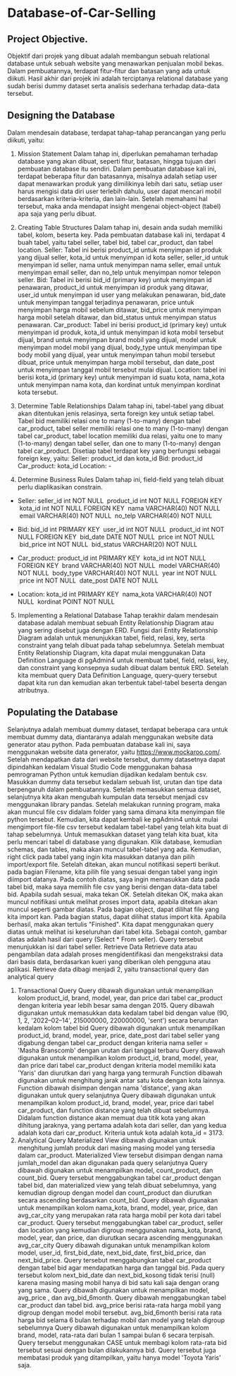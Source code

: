 # Database-of-Car-Selling

## Project Objective.
Objektif dari projek yang dibuat adalah membangun sebuah relational database untuk sebuah website yang menawarkan penjualan mobil bekas. Dalam pembuatannya, terdapat fitur-fitur dan batasan yang ada untuk diikuti. Hasil akhir dari projek ini adalah terciptanya relational database yang sudah berisi dummy dataset serta analisis sederhana terhadap data-data tersebut.

## Designing the Database
Dalam mendesain database, terdapat tahap-tahap perancangan yang perlu diikuti, yaitu:
1. Mission Statement
Dalam tahap ini, diperlukan pemahaman terhadap database yang akan dibuat, seperti fitur, batasan, hingga tujuan dari pembuatan database itu sendiri. Dalam pembuatan database kali ini, terdapat beberapa fitur dan batasannya, misalnya adalah setiap user dapat menawarkan produk yang dimilikinya lebih dari satu, setiap user harus mengisi data diri user terlebih dahulu, user dapat mencari mobil berdasarkan kriteria-kriteria, dan lain-lain. Setelah memahami hal tersebut, maka anda mendapat insight mengenai object-object (tabel) apa saja yang perlu dibuat.

2. Creating Table Structures
Dalam tahap ini, desain anda sudah memiliki tabel, kolom, beserta key. Pada pembuatan database kali ini, terdapat 4 buah tabel, yaitu tabel seller, tabel bid, tabel car_product, dan tabel location.
Seller: Tabel ini berisi product_id untuk menyimpan id produk yang dijual seller, kota_id untuk menyimpan id kota seller, seller_id untuk menyimpan id seller, nama untuk menyimpan nama seller, email untuk menyimpan email seller, dan no_telp untuk menyimpan nomor telepon seller.
Bid: Tabel ini berisi bid_id (primary key) untuk menyimpan id penawaran, product_id untuk menyimpan id produk yang ditawar, user_id untuk menyimpan id user yang melakukan penawaran, bid_date untuk menyimpan tanggal terjadinya penawaran, price untuk menyimpan harga mobil sebelum ditawar, bid_price untuk menyimpan harga mobil setelah ditawar, dan bid_status untuk menyimpan status penawaran.
Car_product: Tabel ini berisi product_id (primary key) untuk menyimpan id produk, kota_id untuk menyimpan id kota mobil tersebut dijual, brand untuk menyimpan brand mobil yang dijual, model untuk menyimpan model mobil yang dijual, body_type untuk menyimpan tipe body mobil yang dijual, year untuk menyimpan tahun mobil tersebut dibuat, price untuk menyimpan harga mobil tersebut, dan date_post untuk menyimpan tanggal mobil tersebut mulai dijual.
Location: tabel ini berisi kota_id (primary key) untuk menyimpan id suatu kota, nama_kota untuk menyimpan nama kota, dan kordinat untuk menyimpan kordinat kota tersebut.

3. Determine Table Relationships
Dalam tahap ini, tabel-tabel yang dibuat akan ditentukan jenis relasinya, serta foreign key untuk setiap tabel. Tabel bid memiliki relasi one to many (1-to-many) dengan tabel car_product, tabel seller memiliki relasi one to many (1-to-many) dengan tabel car_product, tabel location memiliki dua relasi, yaitu one to many (1-to-many) dengan tabel seller, dan one to many (1-to-many) dengan tabel car_product. Disetiap tabel terdapat key yang berfungsi sebagai foreign key, yaitu:
Seller: product_id dan kota_id
Bid: product_id
Car_product: kota_id
Location: -

4. Determine Business Rules
Dalam tahap ini, field-field yang telah dibuat perlu diaplikasikan constrain.

* Seller: seller_id int NOT NULL
 product_id int NOT NULL FOREIGN KEY
 kota_id int NOT NULL FOREIGN KEY
 nama VARCHAR(40) NOT NULL
 email VARCHAR(40) NOT NULL
 no_telp VARCHAR(40) NOT NULL
 
* Bid: bid_id int PRIMARY KEY
 user_id int NOT NULL
 product_id int NOT NULL FOREIGN KEY
 bid_date DATE NOT NULL
 price int NOT NULL
 bid_price int NOT NULL
 bid_status VARCHAR(20) NOT NULL
 
* Car_product: product_id int PRIMARY KEY
 kota_id int NOT NULL FOREIGN KEY
 brand VARCHAR(40) NOT NULL
 model VARCHAR(40) NOT NULL
 body_type VARCHAR(40) NOT NULL
 year int NOT NULL
 price int NOT NULL
 date_post DATE NOT NULL
 
* Location: kota_id int PRIMARY KEY
 nama_kota VARCHAR(40) NOT NULL
 kordinat POINT NOT NULL

5. Implementing a Relational Database
Tahap terakhir dalam mendesain database adalah membuat sebuah Entity Relationship Diagram atau yang sering disebut juga dengan ERD. Fungsi dari Entity Relationship Diagram adalah untuk menunjukkan tabel, field, relasi, key, serta constraint yang telah dibuat pada tahap sebelumnya.
Setelah membuat Entity Relationship Diagram, kita dapat mulai menggunakan Data Definition Language di pgAdmin4 untuk membuat tabel, field, relasi, key, dan constraint yang konsepnya sudah dibuat dalam bentuk ERD.
Setelah kita membuat query Data Definition Language, query-query tersebut dapat kita run dan kemudian akan terbentuk tabel-tabel beserta dengan atributnya.

## Populating the Database
Selanjutnya adalah membuat dummy dataset, terdapat beberapa cara untuk membuat dummy data, diantaranya adalah menggunakan website data generator atau python. Pada pembuatan database kali ini, saya menggunakan website data generator, yaitu https://www.mockaroo.com/.
Setelah mendapatkan data dari website tersebut, dummy datasetnya dapat dipindahkan kedalam Visual Studio Code menggunakan bahasa pemrograman Python untuk kemudian dijadikan kedalam bentuk csv. Masukkan dummy data tersebut kedalam sebuah list, urutan dan tipe data berpengaruh dalam pembuatannya.
Setelah memasukkan semua dataset, selanjutnya kita akan mengubah kumpulan data tersebut menjadi csv menggunakan library pandas.
Setelah melakukan running program, maka akan muncul file csv didalam folder yang sama dimana kita menyimpan file python tersebut.
Kemudian, kita dapat kembali ke pgAdmin4 untuk mulai mengimport file-file csv tersebut kedalam tabel-tabel yang telah kita buat di tahap sebelumnya. Untuk memasukkan dataset yang telah kita buat, kita perlu mencari tabel di database yang digunakan. Klik database, kemudian schemas, dan tables, maka akan muncul tabel-tabel yang ada.
Kemudian, right click pada tabel yang ingin kita masukkan datanya dan pilih import/export file.
Setelah ditekan, akan muncul notifikasi seperti berikut.
pada bagian Filename, kita pilih file yang sesuai dengan tabel yang ingin diimport datanya. Pada contoh diatas, saya ingin memasukkan data pada tabel bid, maka saya memilih file csv yang berisi dengan data-data tabel bid. Apabila sudah sesuai, maka tekan OK.
Setelah ditekan OK, maka akan muncul notifikasi untuk melihat proses import data, apabila ditekan akan muncul seperti gambar diatas. Pada bagian object, dapat dilihat file yang kita import kan. Pada bagian status, dapat dilihat status import kita. Apabila berhasil, maka akan tertulis "Finished".
Kita dapat menggunakan query diatas untuk melihat isi keseluruhan dari tabel kita.
Sebagai contoh, gambar diatas adalah hasil dari query (Select * From seller). Query tersebut menunjukkan isi dari tabel seller.
Retrieve Data
Retrieve data atau pengambilan data adalah proses mengidentifikasi dan mengekstraksi data dari basis data, berdasarkan kueri yang diberikan oleh pengguna atau aplikasi. Retrieve data dibagi menjadi 2, yaitu transactional query dan analytical query
1. Transactional Query
Query dibawah digunakan untuk menampilkan kolom product_id, brand, model, year, dan price dari tabel car_product dengan kriteria year lebih besar sama dengan 2015.
Query dibawah digunakan untuk memasukkan data kedalam tabel bid dengan value (90, 1, 2, '2022–02–14', 215000000, 220000000, 'sent') secara berurutan kedalam kolom tabel bid
Query dibawah digunakan untuk menampilkan product_id, brand, model, year, price, date_post dari tabel seller yang digabung dengan tabel car_product dengan kriteria nama seller = 'Masha Branscomb' dengan urutan dari tanggal terbaru
Query dibawah digunakan untuk menampilkan kolom product_id, brand, model, year, dan price dari tabel car_product dengan kriteria model memiliki kata 'Yaris' dan diurutkan dari yang harga yang termurah
Function dibawah digunakan untuk menghitung jarak antar satu kota dengan kota lainnya. Function dibawah disimpan dengan nama 'distance', yang akan digunakan untuk query selanjutnya
Query dibawah digunakan untuk menampilkan kolom product_id, brand, model, year, price dari tabel car_product, dan function distance yang telah dibuat sebelumnya. Didalam function distance akan memuat dua titik kota yang akan dihitung jaraknya, yang pertama adalah kota dari seller, dan yang kedua adalah kota dari car_product. Kriteria untuk kota adalah kota_id = 3173.
2. Analytical Query
Materialized View dibawah digunakan untuk menghitung jumlah produk dari masing masing model yang tersedia dalam car_product. Materialized View tersebut disimpan dengan nama jumlah_model dan akan digunakan pada query selanjutnya
Query dibawah digunakan untuk menampilkan model, count_product, dan count_bid. Query tersebut menggabungkan tabel car_product dengan tabel bid, dan materialized view yang telah dibuat sebelumnya, yang kemudian digroup dengan model dan count_product dan diurutkan secara ascending berdasarkan count_bid.
Query dibawah digunakan untuk menampilkan kolom nama_kota, brand, model, year, price, dan avg_car_city yang merupakan rata rata harga mobil per kota dari tabel car_product. Query tersebut menggabungkan tabel car_product, seller dan location yang kemudian digroup menggunakan nama_kota, brand, model, year, dan price, dan diurutkan secara ascending menggunakan avg_car_city
Query dibawah digunakan untuk menampilkan kolom model, user_id, first_bid_date, next_bid_date, first_bid_price, dan next_bid_price. Query tersebut menggabungkan tabel car_product dengan tabel bid agar mendapatkan harga dan tanggal bid. Pada query tersebut kolom next_bid_date dan next_bid_kosong tidak terisi (null) karena masing masing mobil hanya di bid satu kali saja dengan orang yang sama.
Query dibawah digunakan untuk menampilkan model, avg_price , dan avg_bid_6month. Query dibawah menggabungkan tabel car_product dan tabel bid. avg_price berisi rata-rata harga mobil yang digroup dengan model mobil tersebut. avg_bid_6month berisi rata rata harga bid selama 6 bulan terhadap mobil dan model yang telah digroup sebelumnya
Query dibawah digunakan untuk menampilkan kolom brand, model, rata-rata dari bulan 1 sampai bulan 6 secara terpisah. Query tersebut menggunakan CASE untuk membagi kolom rata-rata bid tersebut sesuai dengan bulan dilakukannya bid. Query tersebut juga membatasi produk yang ditampilkan, yaitu hanya model 'Toyota Yaris' saja.
